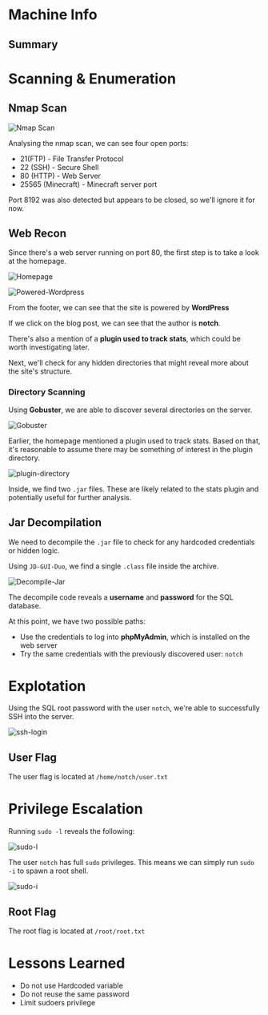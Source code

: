 # Machine Info
## Summary


# Scanning & Enumeration

## Nmap Scan

![Nmap Scan](screenshots/nmap.png)

Analysing the nmap scan, we can see four open ports:

- 21(FTP) - File Transfer Protocol
- 22 (SSH) - Secure Shell
- 80 (HTTP) - Web Server
- 25565 (Minecraft) - Minecraft server port

Port 8192 was also detected but appears to be closed, so we'll ignore it for now.

## Web Recon
Since there's a web server running on port 80, the first step is to take a look at the homepage.

![Homepage](screenshots/web-homepage.png)

![Powered-Wordpress](screenshots/powered-wordpress.png)

From the footer, we can see that the site is powered by **WordPress**

If we click on the blog post, we can see that the author is **notch**.

There's also a mention of a **plugin used to track stats**, which could be worth investigating later.

Next, we'll check for any hidden directories that might reveal more about the site's structure.

### Directory Scanning

Using **Gobuster**, we are able to discover several directories on the server.

![Gobuster](screenshots/gobuster.png)

Earlier, the homepage mentioned a plugin used to track stats. Based on that, it's reasonable to assume there may be something of interest in the plugin directory.

![plugin-directory](screenshots/Jar-file-directory.png)

Inside, we find two `.jar` files. These are likely related to the stats plugin and potentially useful for further analysis. 

## Jar Decompilation

We need to decompile the `.jar` file to check for any hardcoded credentials or hidden logic.

Using `JD-GUI-Duo`, we find a single `.class` file inside the archive.

![Decompile-Jar](screenshots/decompile-jar.png)

The decompile code reveals a **username** and **password** for the SQL database.

At this point, we have two possible paths:
* Use the credentials to log into **phpMyAdmin**, which is installed on the web server
* Try the same credentials with the previously discovered user: `notch`

# Explotation

Using the SQL root password with the user `notch`, we're able to successfully SSH into the server.

![ssh-login](screenshots/SSH-login-notch.png)

## User Flag
The user flag is located at `/home/notch/user.txt`

# Privilege Escalation
Running `sudo -l` reveals the following:

![sudo-l](screenshots/sudo-l.png)

The user `notch` has full `sudo` privileges. This means we can simply run `sudo -i` to spawn a root shell.

![sudo-i](screenshots/root-shell.png)

## Root Flag
The root flag is located at `/root/root.txt`

# Lessons Learned
* Do not use Hardcoded variable
* Do not reuse the same password
* Limit sudoers privilege

